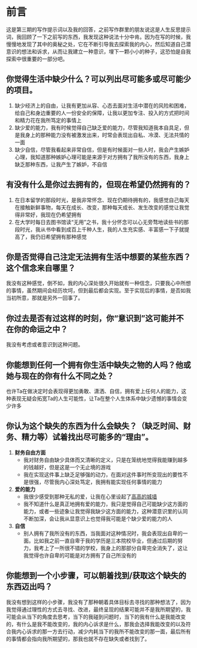 # 前言

这是第三期的写作提示词以及我的回答，之前写作群里的朋友说这是人生反思提示词，我回顾了一下之前写的东西，我发现这种说法十分中肯。因为在写的时候，我慢慢地发现了其中的奥秘之处，它在不断引导我去探索我的内心，然后知道自己潜意识的想法和诉求，从而让我建立一种意识，埋下一颗小小的种子，这恐怕是自我探索中很重要的一部分吧。

## 你觉得生活中缺少什么？可以列出尽可能多或尽可能少的项目。

1. 缺少经济上的自由，让我有更加从容、心态去面对生活中潜在的风险和困难，给自己和身边重要的人一份安全的保障，让我以更加专注、投入的方式把时间和精力花在我所笃定的事情上
2. 缺少爱的能力，我有时候觉得自己缺乏爱的能力，尽管我知道我本自具足，但是我身上的那种能力没有被激发出来，时常会表现出自私、冷漠、无法共情的一面
3. 缺少自信，尽管我看起来非常自信，但是有时候面对一些人时，我会产生嫉妒心理，我知道那种嫉妒心理可能是来源于对方拥有了我所没有的东西，我身上缺乏那种东西，让我产生了嫉妒，不自信

## 有没有什么是你过去拥有的，但现在希望仍然拥有的？

1. 在日本留学的那段时光，是我非常怀念、现在仍期待拥有的，我感觉自己每天在接触新鲜事物，每天在成长、改变，那种每天成长、发生改变的感觉让我觉得非常好，我现在仍希望拥有
2. 在大学时每日去图书馆读“无用”之书，我十分怀念可以心无旁骛地读些书的那段时光，我从书中看到成百上千种人生，我的人生充实感、丰富感一下子就提高了，我仍旧希望拥有那种感觉

## 你是否觉得自己注定无法拥有生活中想要的某些东西？这个信念来自哪里？

我没有这种感觉，倒不如，我的内心深处很久开始就有一种信念，只要我心中所想的事情，虽然期间会经历坎坷，但到最后都会实现。至于实现后的事情，是否如我当初所意，那就是另外一回事了。

## 你过去是否有过这样的时刻，你“意识到”这可能并不在你的命运之中？

我没有考虑或者意识到这种问题。

## 你能想到任何一个拥有你生活中缺失之物的人吗？他或她与现在的你有什么不同之处？

也许Ta在做决定时会表现得更加勇敢、潇洒、自信，拥有爱上任何人的能力，这种表现无疑会拓宽Ta的人生可能性，让Ta在整个人生体系中缺少遗憾的事情会变少许多

## 你认为这个缺失的东西为什么会缺失？（缺乏时间、财务、精力等）试着找出尽可能多的“理由”。

1. **财务自由方面**
    - 我对财务自由缺少具体而又清晰的定义，只是在笼统地觉得我能赚到越多的钱越好，但是这是一个无止境的游戏
    - 我在实现这件事上缺乏足够强的动力，在面对这件事时所变现出的要性不是很强，尽管我内心深处笃定，我拥有能实现任何事情的能力
2. **爱的能力**
    - 我很少感受到那种无私的爱，让我在心里设起了[高高的城墙](https://rolen.wiki/the-wall-within/)
    - 我不知道什么是真正地拥有爱的能力，我只是觉得自己可能缺少这方面的能力，或者一些迹象让我觉得我缺少这方面的能力，这种潜意识里的认同不断加深，会让我从显意识上也觉得我可能是个缺少爱的能力的人
3. **自信**
    - 别人拥有了我所没有的东西，当我面对这种情况时，我会表现出自卑的一面。比如我之前一直自卑于我的学历是三本院校毕业，但通过后期的努力，我考上了一所很不错的学校，我身上的那部分自卑完全消失了，这让我觉得也许自卑的可能是对方拥有了自己所没有的

## 你能想到一个小步骤，可以朝着找到/获取这个缺失的东西迈出吗？

我没有想到这样的小步骤，我没有了那种朝着具体目标去寻找的那种想法了，因为我觉得通过理性的方式去寻找、改进，最终呈现的结果可能并不是我所期望的，我可能会从当下的角度去思考，当下的我碰到问题时，当下的我有什么是我能改变的，有什么是我不能改变的，我的内心诉求是什么，那我会选择我能改变的以及符合我内心诉求的那一方去行动，减少内耗当下的我所不能改变的那一面，最后所有的事情都会指向我所期望的，那我也就不存在缺失或者找到了。